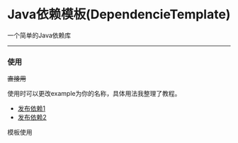 # Java依赖模板(DependencieTemplate)
一个简单的Java依赖库
***
### 使用
~~直接用~~

使用时可以更改example为你的名称，具体用法我整理了教程。
* [发布依赖1](https://blog.csdn.net/qq_37492806/article/details/106252283)
* [发布依赖2](https://blog.csdn.net/tanlove1314/article/details/87094778)

模板使用